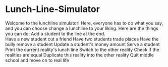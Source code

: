 # Lunch-Line-Simulator
Welcome to the lunchline simulator! Here, everyone has to do what you say, and you can choose change a lunchline to your liking. Here are the things you can do:
Add a student to the line at the end.  
Have a new student cut a friend
Have two students trade places
Have the bully remove a student
Update a student's money amount
Serve a student
Print the current reality's lunch line
Switch to the other reality
Check if the realities are equal
Duplicate this reality into the other reality
Quit middle school and move on to real life

